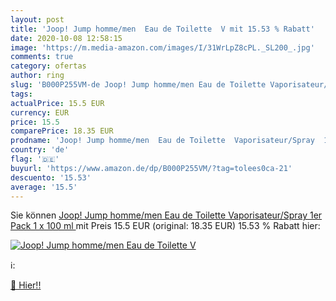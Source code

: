```yaml
---
layout: post
title: 'Joop! Jump homme/men  Eau de Toilette  V mit 15.53 % Rabatt'
date: 2020-10-08 12:58:15
image: 'https://m.media-amazon.com/images/I/31WrLpZ8cPL._SL200_.jpg'
comments: true
category: ofertas
author: ring
slug: 'B000P255VM-de Joop! Jump homme/men Eau de Toilette Vaporisateur/Spray...'
tags: 
actualPrice: 15.5 EUR
currency: EUR
price: 15.5
comparePrice: 18.35 EUR
prodname: 'Joop! Jump homme/men  Eau de Toilette  Vaporisateur/Spray  1er Pack  1 x 100 ml '
country: 'de'
flag: '🇩🇪'
buyurl: 'https://www.amazon.de/dp/B000P255VM/?tag=tolees0ca-21'
descuento: '15.53'
average: '15.5'
---
```


Sie können [Joop! Jump homme/men  Eau de Toilette  Vaporisateur/Spray  1er Pack  1 x 100 ml ](https://www.amazon.de/dp/B000P255VM/?tag=tolees0ca-21) mit Preis 15.5 EUR (original: 18.35 EUR) 15.53 % Rabatt hier:

[![Joop! Jump homme/men  Eau de Toilette  V](https://m.media-amazon.com/images/I/31WrLpZ8cPL._SL200_.jpg)](https://www.amazon.de/dp/B000P255VM/?tag=tolees0ca-21)

ℹ️:


[🛒 Hier!!](https://www.amazon.de/dp/B000P255VM/?tag=tolees0ca-21)
